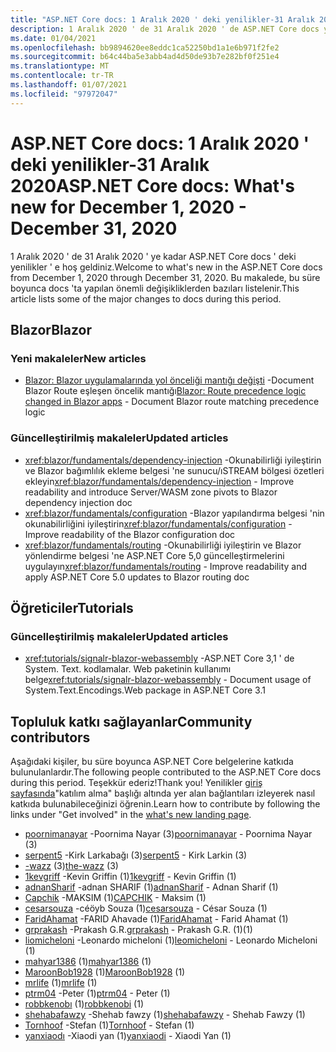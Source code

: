 ```yaml
---
title: "ASP.NET Core docs: 1 Aralık 2020 ' deki yenilikler-31 Aralık 2020"
description: 1 Aralık 2020 ' de 31 Aralık 2020 ' de ASP.NET Core docs yenilikleri.
ms.date: 01/04/2021
ms.openlocfilehash: bb9894620ee8eddc1ca52250bd1a1e6b971f2fe2
ms.sourcegitcommit: b64c44ba5e3abb4ad4d50de93b7e282bf0f251e4
ms.translationtype: MT
ms.contentlocale: tr-TR
ms.lasthandoff: 01/07/2021
ms.locfileid: "97972047"
---
```

# <a name="aspnet-core-docs-whats-new-for-december-1-2020---december-31-2020"></a><span data-ttu-id="905c4-103">ASP.NET Core docs: 1 Aralık 2020 ' deki yenilikler-31 Aralık 2020</span><span class="sxs-lookup"><span data-stu-id="905c4-103">ASP.NET Core docs: What's new for December 1, 2020 - December 31, 2020</span></span>

<span data-ttu-id="905c4-104">1 Aralık 2020 ' de 31 Aralık 2020 ' ye kadar ASP.NET Core docs ' deki yenilikler ' e hoş geldiniz.</span><span class="sxs-lookup"><span data-stu-id="905c4-104">Welcome to what's new in the ASP.NET Core docs from December 1, 2020 through December 31, 2020.</span></span> <span data-ttu-id="905c4-105">Bu makalede, bu süre boyunca docs 'ta yapılan önemli değişikliklerden bazıları listelenir.</span><span class="sxs-lookup"><span data-stu-id="905c4-105">This article lists some of the major changes to docs during this period.</span></span>

## <a name="blazor"></a><span data-ttu-id="905c4-106">Blazor</span><span class="sxs-lookup"><span data-stu-id="905c4-106">Blazor</span></span>

### <a name="new-articles"></a><span data-ttu-id="905c4-107">Yeni makaleler</span><span class="sxs-lookup"><span data-stu-id="905c4-107">New articles</span></span>

- <span data-ttu-id="905c4-108">[Blazor: Blazor uygulamalarında yol önceliği mantığı değişti](/dotnet/core/compatibility/aspnet-core/5.0/blazor-routing-logic-changed) -Document Blazor Route eşleşen öncelik mantığı</span><span class="sxs-lookup"><span data-stu-id="905c4-108">[Blazor: Route precedence logic changed in Blazor apps](/dotnet/core/compatibility/aspnet-core/5.0/blazor-routing-logic-changed) - Document Blazor route matching precedence logic</span></span>

### <a name="updated-articles"></a><span data-ttu-id="905c4-109">Güncelleştirilmiş makaleler</span><span class="sxs-lookup"><span data-stu-id="905c4-109">Updated articles</span></span>

- <span data-ttu-id="905c4-110"><xref:blazor/fundamentals/dependency-injection> -Okunabilirliği iyileştirin ve Blazor bağımlılık ekleme belgesi 'ne sunucu/ıSTREAM bölgesi özetleri ekleyin</span><span class="sxs-lookup"><span data-stu-id="905c4-110"><xref:blazor/fundamentals/dependency-injection> - Improve readability and introduce Server/WASM zone pivots to Blazor dependency injection doc</span></span>
- <span data-ttu-id="905c4-111"><xref:blazor/fundamentals/configuration> -Blazor yapılandırma belgesi 'nin okunabilirliğini iyileştirin</span><span class="sxs-lookup"><span data-stu-id="905c4-111"><xref:blazor/fundamentals/configuration> - Improve readability of the Blazor configuration doc</span></span>
- <span data-ttu-id="905c4-112"><xref:blazor/fundamentals/routing> -Okunabilirliği iyileştirin ve Blazor yönlendirme belgesi 'ne ASP.NET Core 5,0 güncelleştirmelerini uygulayın</span><span class="sxs-lookup"><span data-stu-id="905c4-112"><xref:blazor/fundamentals/routing> - Improve readability and apply ASP.NET Core 5.0 updates to Blazor routing doc</span></span>

## <a name="tutorials"></a><span data-ttu-id="905c4-113">Öğreticiler</span><span class="sxs-lookup"><span data-stu-id="905c4-113">Tutorials</span></span>

### <a name="updated-articles"></a><span data-ttu-id="905c4-114">Güncelleştirilmiş makaleler</span><span class="sxs-lookup"><span data-stu-id="905c4-114">Updated articles</span></span>

- <span data-ttu-id="905c4-115"><xref:tutorials/signalr-blazor-webassembly> -ASP.NET Core 3,1 ' de System. Text. kodlamalar. Web paketinin kullanımı belge</span><span class="sxs-lookup"><span data-stu-id="905c4-115"><xref:tutorials/signalr-blazor-webassembly> - Document usage of System.Text.Encodings.Web package in ASP.NET Core 3.1</span></span>

## <a name="community-contributors"></a><span data-ttu-id="905c4-116">Topluluk katkı sağlayanlar</span><span class="sxs-lookup"><span data-stu-id="905c4-116">Community contributors</span></span>

<span data-ttu-id="905c4-117">Aşağıdaki kişiler, bu süre boyunca ASP.NET Core belgelerine katkıda bulunulanlardır.</span><span class="sxs-lookup"><span data-stu-id="905c4-117">The following people contributed to the ASP.NET Core docs during this period.</span></span> <span data-ttu-id="905c4-118">Teşekkür ederiz!</span><span class="sxs-lookup"><span data-stu-id="905c4-118">Thank you!</span></span> <span data-ttu-id="905c4-119">Yenilikler [giriş sayfasında](index.yml)"katılım alma" başlığı altında yer alan bağlantıları izleyerek nasıl katkıda bulunabileceğinizi öğrenin.</span><span class="sxs-lookup"><span data-stu-id="905c4-119">Learn how to contribute by following the links under "Get involved" in the [what's new landing page](index.yml).</span></span>

- <span data-ttu-id="905c4-120">[poornimanayar](https://github.com/poornimanayar) -Poornima Nayar (3)</span><span class="sxs-lookup"><span data-stu-id="905c4-120">[poornimanayar](https://github.com/poornimanayar) - Poornima Nayar (3)</span></span>
- <span data-ttu-id="905c4-121">[serpent5](https://github.com/serpent5) -Kirk Larkabağı (3)</span><span class="sxs-lookup"><span data-stu-id="905c4-121">[serpent5](https://github.com/serpent5) - Kirk Larkin (3)</span></span>
- <span data-ttu-id="905c4-122">[-wazz](https://github.com/the-wazz) (3)</span><span class="sxs-lookup"><span data-stu-id="905c4-122">[the-wazz](https://github.com/the-wazz) (3)</span></span>
- <span data-ttu-id="905c4-123">[1kevgriff](https://github.com/1kevgriff) -Kevin Griffin (1)</span><span class="sxs-lookup"><span data-stu-id="905c4-123">[1kevgriff](https://github.com/1kevgriff) - Kevin Griffin (1)</span></span>
- <span data-ttu-id="905c4-124">[adnanSharif](https://github.com/adnanSharif) -adnan SHARIF (1)</span><span class="sxs-lookup"><span data-stu-id="905c4-124">[adnanSharif](https://github.com/adnanSharif) - Adnan Sharif (1)</span></span>
- <span data-ttu-id="905c4-125">[Capchik](https://github.com/CAPCHIK) -MAKSIM (1)</span><span class="sxs-lookup"><span data-stu-id="905c4-125">[CAPCHIK](https://github.com/CAPCHIK) - Maksim (1)</span></span>
- <span data-ttu-id="905c4-126">[cesarsouza](https://github.com/cesarsouza) -céöyb Souza (1)</span><span class="sxs-lookup"><span data-stu-id="905c4-126">[cesarsouza](https://github.com/cesarsouza) - César Souza (1)</span></span>
- <span data-ttu-id="905c4-127">[FaridAhamat](https://github.com/FaridAhamat) -FARID Ahavade (1)</span><span class="sxs-lookup"><span data-stu-id="905c4-127">[FaridAhamat](https://github.com/FaridAhamat) - Farid Ahamat (1)</span></span>
- <span data-ttu-id="905c4-128">[grprakash](https://github.com/grprakash) -Prakash G.R.</span><span class="sxs-lookup"><span data-stu-id="905c4-128">[grprakash](https://github.com/grprakash) - Prakash G.R.</span></span> <span data-ttu-id="905c4-129">(1)</span><span class="sxs-lookup"><span data-stu-id="905c4-129">(1)</span></span>
- <span data-ttu-id="905c4-130">[liomicheloni](https://github.com/leomicheloni) -Leonardo micheloni (1)</span><span class="sxs-lookup"><span data-stu-id="905c4-130">[leomicheloni](https://github.com/leomicheloni) - Leonardo Micheloni (1)</span></span>
- <span data-ttu-id="905c4-131">[mahyar1386](https://github.com/mahyar1386) (1)</span><span class="sxs-lookup"><span data-stu-id="905c4-131">[mahyar1386](https://github.com/mahyar1386) (1)</span></span>
- <span data-ttu-id="905c4-132">[MaroonBob1928](https://github.com/MaroonBob1928) (1)</span><span class="sxs-lookup"><span data-stu-id="905c4-132">[MaroonBob1928](https://github.com/MaroonBob1928) (1)</span></span>
- <span data-ttu-id="905c4-133">[mrlife](https://github.com/mrlife) (1)</span><span class="sxs-lookup"><span data-stu-id="905c4-133">[mrlife](https://github.com/mrlife) (1)</span></span>
- <span data-ttu-id="905c4-134">[ptrm04](https://github.com/ptrm04) -Peter (1)</span><span class="sxs-lookup"><span data-stu-id="905c4-134">[ptrm04](https://github.com/ptrm04) - Peter (1)</span></span>
- <span data-ttu-id="905c4-135">[robbkenobı](https://github.com/robbkenobi) (1)</span><span class="sxs-lookup"><span data-stu-id="905c4-135">[robbkenobi](https://github.com/robbkenobi) (1)</span></span>
- <span data-ttu-id="905c4-136">[shehabafawzy](https://github.com/shehabafawzy) -Shehab fawzy (1)</span><span class="sxs-lookup"><span data-stu-id="905c4-136">[shehabafawzy](https://github.com/shehabafawzy) - Shehab Fawzy (1)</span></span>
- <span data-ttu-id="905c4-137">[Tornhoof](https://github.com/Tornhoof) -Stefan (1)</span><span class="sxs-lookup"><span data-stu-id="905c4-137">[Tornhoof](https://github.com/Tornhoof) - Stefan (1)</span></span>
- <span data-ttu-id="905c4-138">[yanxiaodı](https://github.com/yanxiaodi) -Xiaodi yan (1)</span><span class="sxs-lookup"><span data-stu-id="905c4-138">[yanxiaodi](https://github.com/yanxiaodi) - Xiaodi Yan (1)</span></span>
